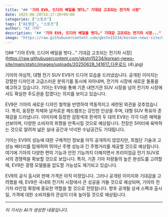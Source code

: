 ```yaml
---
title: "## "기아 EV9, 드디어 베일을 벗다…" 기대감 고조되는 전기차 시장"
date: 2025-06-28T14:17:20+09:00
categories: ["스포츠"]
tags: ["AI생성", "스포츠"]
author: "AI 기자"
description: "## "기아 EV9, 드디어 베일을 벗다…" 기대감 고조되는 전기차 시장..."
image: "https://raw.githubusercontent.com/gkstn15234/korean-news-site/main/static/images/uploads/20250628_141617_다운로드 (4).jpg"
---
```



![## "기아 EV9, 드디어 베일을 벗다…" 기대감 고조되는 전기차 시장](https://raw.githubusercontent.com/gkstn15234/korean-news-site/main/static/images/uploads/20250628_141617_다운로드 (4).jpg)


기아의 야심작, 대형 전기 SUV EV9가 드디어 모습을 드러냈습니다.  공개된 이미지는 강렬한 디자인과 고급스러운 분위기를 동시에 자아내며, 전기차 시장에 새로운 돌풍을 예고하고 있습니다.  기아는 EV9을 통해 기존 내연기관 SUV 시장을 넘어 전기차 시장에서도 확실한 주도권을 잡겠다는 의지를 보이고 있습니다.

EV9은 기아의 새로운 디자인 철학을 반영하여 역동적이고 세련된 외관을 갖추었습니다.  특히, 웅장한 차체와 날카로운 헤드램프는 강인한 인상을 주며,  대형 SUV 특유의 존재감을 드러냅니다. 이미지에 등장한 검정색과 흰색의 두 대의 EV9는 각각 다른 매력을 선보이며, 다양한 소비자의 취향을 만족시킬 것으로 예상됩니다.  전장은 5미터에 육박하는 것으로 알려져 넓은 실내 공간과 넉넉한 수납공간도 기대됩니다.

기아는 EV9의 성능에 대한 구체적인 정보를 아직 공개하지 않았지만,  최첨단 기술과 고성능 배터리를 탑재하여 뛰어난 주행 성능과 긴 주행거리를 제공할 것으로 예상됩니다.  여기에 기아의 다양한 편의 기능과 안전 기능까지 더해지면서 프리미엄급 전기 SUV로서의 경쟁력을 확보할 것으로 보입니다. 특히, 기존 기아 차량들의 높은 완성도를 고려할 때, EV9은 경쟁 모델들을 압도할 가능성도 제기되고 있습니다.

EV9의 공식 출시와 판매 가격은 아직 미정입니다. 그러나 공개된 이미지와 기대감을 고려했을 때,  EV9은  국내외 전기차 시장에서 큰 성공을 거둘 것으로 예상되며,  기아의 전기차 라인업 확장에 중요한 역할을 할 것으로 전망됩니다.  향후 공개될 상세 스펙과 출시일, 가격에 대한 소비자들의 관심이 더욱 높아질 것으로 예상됩니다.

---
*이 기사는 AI가 생성한 내용입니다.*
